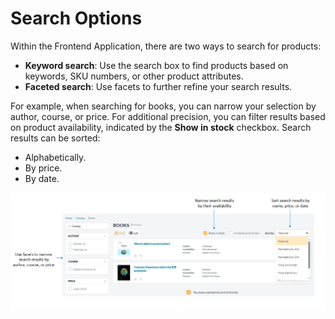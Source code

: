 # Search Options

Within the Frontend Application, there are two ways to search for products:

* **Keyword search**: Use the search box to find products based on keywords, SKU numbers, or other product attributes.
* **Faceted search**: Use facets to further refine your search results.

For example, when searching for books, you can narrow your selection by author, course, or price. For additional precision, you can filter results based on product availability, indicated by the **Show in stock** checkbox. Search results can be sorted:

* Alphabetically.
* By price.
* By date.
    
![facet search](../media/faceted-search.png)
